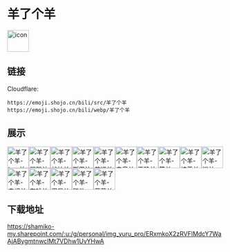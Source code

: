 # 羊了个羊
<img src="https://emoji.shojo.cn/bili/src/羊了个羊/icon.png" width="50" height="50" alt="icon">

## 链接
Cloudflare:
```
https://emoji.shojo.cn/bili/src/羊了个羊
https://emoji.shojo.cn/bili/webp/羊了个羊
```
## 展示
<img src="https://emoji.shojo.cn/bili/src/羊了个羊/羊了个羊-bug羊.png" width="50" height="50" alt="羊了个羊-bug羊"><img src="https://emoji.shojo.cn/bili/src/羊了个羊/羊了个羊-哭哭羊.png" width="50" height="50" alt="羊了个羊-哭哭羊"><img src="https://emoji.shojo.cn/bili/src/羊了个羊/羊了个羊-战神羊.png" width="50" height="50" alt="羊了个羊-战神羊"><img src="https://emoji.shojo.cn/bili/src/羊了个羊/羊了个羊-斯巴达羊.png" width="50" height="50" alt="羊了个羊-斯巴达羊"><img src="https://emoji.shojo.cn/bili/src/羊了个羊/羊了个羊-普通羊.png" width="50" height="50" alt="羊了个羊-普通羊"><img src="https://emoji.shojo.cn/bili/src/羊了个羊/羊了个羊-电竞羊.png" width="50" height="50" alt="羊了个羊-电竞羊"><img src="https://emoji.shojo.cn/bili/src/羊了个羊/羊了个羊-正确羊.png" width="50" height="50" alt="羊了个羊-正确羊"><img src="https://emoji.shojo.cn/bili/src/羊了个羊/羊了个羊-笋羊.png" width="50" height="50" alt="羊了个羊-笋羊"><img src="https://emoji.shojo.cn/bili/src/羊了个羊/羊了个羊-披着羊皮.png" width="50" height="50" alt="羊了个羊-披着羊皮"><img src="https://emoji.shojo.cn/bili/src/羊了个羊/羊了个羊-鲨羊.png" width="50" height="50" alt="羊了个羊-鲨羊"><img src="https://emoji.shojo.cn/bili/src/羊了个羊/羊了个羊-电视羊.png" width="50" height="50" alt="羊了个羊-电视羊"><img src="https://emoji.shojo.cn/bili/src/羊了个羊/羊了个羊-存钱羊.png" width="50" height="50" alt="羊了个羊-存钱羊"><img src="https://emoji.shojo.cn/bili/src/羊了个羊/羊了个羊-汉堡羊.png" width="50" height="50" alt="羊了个羊-汉堡羊"><img src="https://emoji.shojo.cn/bili/src/羊了个羊/羊了个羊-赚他一个亿.png" width="50" height="50" alt="羊了个羊-赚他一个亿"><img src="https://emoji.shojo.cn/bili/src/羊了个羊/羊了个羊-薯薯羊.png" width="50" height="50" alt="羊了个羊-薯薯羊">

## 下载地址

https://shamiko-my.sharepoint.com/:u:/g/personal/img_yuru_pro/ERxmkoX2zRVFlMdcY7WaAjABygmtnwclMt7VDhw1UvYHwA